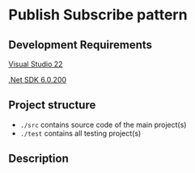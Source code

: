 # Publish Subscribe pattern

## Development Requirements

[Visual Studio 22](https://visualstudio.microsoft.com/downloads)

[.Net SDK 6.0.200](https://dotnet.microsoft.com/download/dotnet/6.0)

## Project structure

- `./src` contains source code of the main project(s)
- `./test` contains all testing project(s)

## Description

